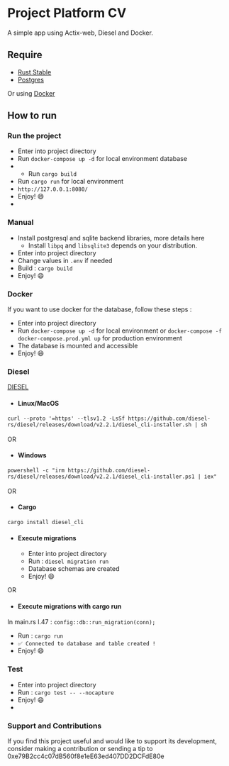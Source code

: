 # Project Platform CV
A simple app using Actix-web, Diesel and Docker.



## Require
- [Rust Stable](https://rustup.rs)
- [Postgres](https://www.postgresql.org/)

Or using [Docker](https://www.docker.com/)

## How to run
### Run the project
- Enter into project directory
- Run `docker-compose up -d` for local environment database
- - Run `cargo build`
- Run `cargo run` for local environment
- `http://127.0.0.1:8080/`
- Enjoy! 😄
- 
### Manual
- Install postgresql and sqlite backend libraries, more details here
  - Install `libpq` and `libsqlite3` depends on your distribution.
- Enter into project directory
- Change values in `.env` if needed
- Build : `cargo build`
- Enjoy! 😄

### Docker
If you want to use docker for the database, follow these steps : 

- Enter into project directory
- Run `docker-compose up -d` for local environment
  or `docker-compose -f docker-compose.prod.yml up` for production environment
- The database is mounted and accessible
- Enjoy! 😄

### Diesel
[DIESEL](https://diesel.rs/)
- #### Linux/MacOS
`curl --proto '=https' --tlsv1.2 -LsSf https://github.com/diesel-rs/diesel/releases/download/v2.2.1/diesel_cli-installer.sh | sh`<br/><br/>
OR
- #### Windows
`powershell -c "irm https://github.com/diesel-rs/diesel/releases/download/v2.2.1/diesel_cli-installer.ps1 | iex"`<br/><br/>
OR
- #### Cargo
`cargo install diesel_cli`

- #### Execute migrations
  - Enter into project directory
  - Run : `diesel migration run`
  - Database schemas are created
  - Enjoy! 😄

OR
- #### Execute migrations with cargo run
In main.rs l.47 : `config::db::run_migration(conn);`
- Run : `cargo run`
- `✅ Connected to database and table created !`
- Enjoy! 😄

### Test
- Enter into project directory
- Run : `cargo test -- --nocapture`
- Enjoy! 😄
- 
### Support and Contributions
If you find this project useful and would like to support its development, consider making a contribution or sending a tip to 0xe79B2cc4c07dB560f8e1eE63ed407DD2DCFdE80e
